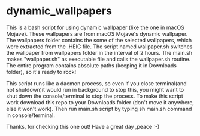 # dynamic_wallpapers
This is a bash script for using dynamic wallpaper (like the one in macOS Mojave). These wallpapers are from macOS Mojave's dynamic wallpaper.
The wallpapers folder contains the some of the selected wallpapers, which were extracted from the .HEIC file. The script named wallpaper.sh switches the wallpaper from wallpapers folder in the interval of 2 hours. The main.sh makes "wallpaper.sh" as executable file and calls the wallpaper.sh routine. The entire program contains absolute paths (keeping it in Downloads folder), so it's ready to rock!

This script runs like a daemon process, so even if you close terminal(and not shutdown)it would run in background 
to stop this, you might want to shut down the console/terminal to stop the process.
To make this script work download this repo to your Downloads folder (don't move it anywhere, else it won't work).
Then run main.sh script by typing sh main.sh command in console/terminal.

Thanks, for checking this one out!
Have a great day ,peace :-)
